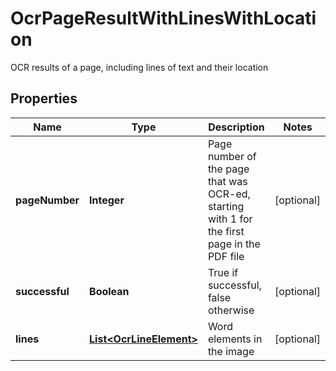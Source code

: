 

# OcrPageResultWithLinesWithLocation

OCR results of a page, including lines of text and their location
## Properties

Name | Type | Description | Notes
------------ | ------------- | ------------- | -------------
**pageNumber** | **Integer** | Page number of the page that was OCR-ed, starting with 1 for the first page in the PDF file |  [optional]
**successful** | **Boolean** | True if successful, false otherwise |  [optional]
**lines** | [**List&lt;OcrLineElement&gt;**](OcrLineElement.md) | Word elements in the image |  [optional]



